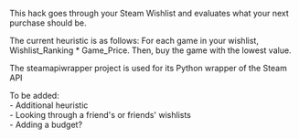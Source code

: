 This hack goes through your Steam Wishlist and evaluates what your next purchase should be.

The current heuristic is as follows: For each game in your wishlist, Wishlist_Ranking * Game_Price. Then, buy the game with the lowest value.

The steamapiwrapper project is used for its Python wrapper of the Steam API 


To be added:  
	- Additional heuristic  
	- Looking through a friend's or friends' wishlists  
	- Adding a budget?  
